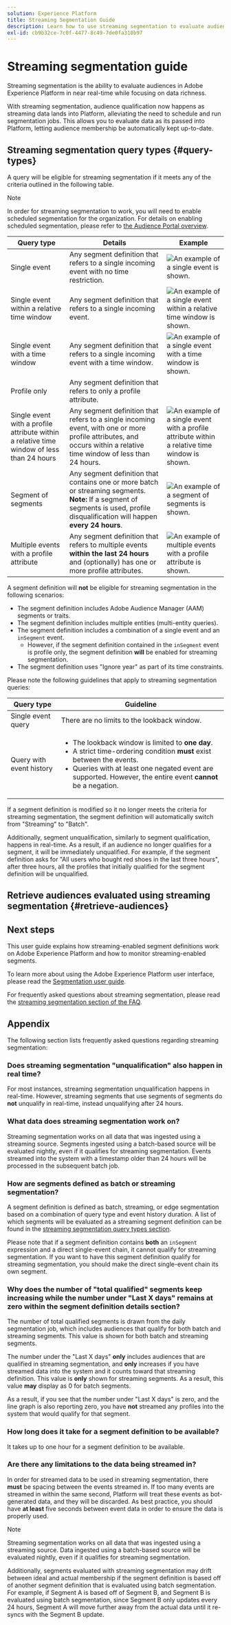 ```yaml
---
solution: Experience Platform
title: Streaming Segmentation Guide
description: Learn how to use streaming segmentation to evaluate audiences in near-real time while focusing on data richness.
exl-id: cb9b32ce-7c0f-4477-8c49-7de0fa310b97
---
```

# Streaming segmentation guide

Streaming segmentation is the ability to evaluate audiences in Adobe Experience Platform in near real-time while focusing on data richness.

With streaming segmentation, audience qualification now happens as streaming data lands into Platform, alleviating the need to schedule and run segmentation jobs. This allows you to evaluate data as its passed into Platform, letting audience membership be automatically kept up-to-date.

## Streaming segmentation query types {#query-types}

A query will be eligible for streaming segmentation if it meets any of the criteria outlined in the following table.

>[!NOTE]
>
>In order for streaming segmentation to work, you will need to enable scheduled segmentation for the organization. For details on enabling scheduled segmentation, please refer to [the Audience Portal overview](./audience-portal.md#scheduled-segmentation).

| Query type | Details | Example |
| ---------- | ------- | ------- |
| Single event | Any segment definition that refers to a single incoming event with no time restriction. | ![An example of a single event is shown.](../images/ui/streaming-segmentation/incoming-hit.png) |
| Single event within a relative time window | Any segment definition that refers to a single incoming event. | ![An example of a single event within a relative time window is shown.](../images/ui/streaming-segmentation/relative-hit-success.png) |
| Single event with a time window | Any segment definition that refers to a single incoming event with a time window. | ![An example of a single event with a time window is shown.](../images/ui/streaming-segmentation/historic-time-window.png) |
| Profile only | Any segment definition that refers to only a profile attribute. | |
| Single event with a profile attribute within a relative time window of less than 24 hours | Any segment definition that refers to a single incoming event, with one or more profile attributes, and occurs within a relative time window of less than 24 hours. | ![An example of a single event with a profile attribute within a relative time window is shown.](../images/ui/streaming-segmentation/profile-relative-success.png) |
| Segment of segments | Any segment definition that contains one or more batch or streaming segments. **Note:** If a segment of segments is used, profile disqualification will happen **every 24 hours**. | ![An example of a segment of segments is shown.](../images/ui/streaming-segmentation/two-batches.png) |
| Multiple events with a profile attribute | Any segment definition that refers to multiple events **within the last 24 hours** and (optionally) has one or more profile attributes. | ![An example of multiple events with a profile attribute is shown.](../images/ui/streaming-segmentation/event-history-success.png) |

A segment definition will **not** be eligible for streaming segmentation in the following scenarios:

- The segment definition includes Adobe Audience Manager (AAM) segments or traits.
- The segment definition includes multiple entities (multi-entity queries).
- The segment definition includes a combination of a single event and an `inSegment` event.
  - However, if the segment definition contained in the `inSegment` event is profile only, the segment definition **will** be enabled for streaming segmentation.
- The segment definition uses "Ignore year" as part of its time constraints.

Please note the following guidelines that apply to streaming segmentation queries:

| Query type | Guideline |
| ---------- | -------- |
| Single event query | There are no limits to the lookback window. |
| Query with event history | <ul><li>The lookback window is limited to **one day**.</li><li>A strict time-ordering condition **must** exist between the events.</li><li>Queries with at least one negated event are supported. However, the entire event **cannot** be a negation.</li></ul>|

If a segment definition is modified so it no longer meets the criteria for streaming segmentation, the segment definition will automatically switch from "Streaming" to "Batch".

Additionally, segment unqualification, similarly to segment qualification, happens in real-time. As a result, if an audience no longer qualifies for a segment, it will be immediately unqualified. For example, if the segment definition asks for "All users who bought red shoes in the last three hours", after three hours, all the profiles that initially qualified for the segment definition will be unqualified.

## Retrieve audiences evaluated using streaming segmentation {#retrieve-audiences}



## Next steps

This user guide explains how streaming-enabled segment definitions work on Adobe Experience Platform and how to monitor streaming-enabled segments. 

To learn more about using the Adobe Experience Platform user interface, please read the [Segmentation user guide](./overview.md).

For frequently asked questions about streaming segmentation, please read the [streaming segmentation section of the FAQ](../faq.md#streaming-segmentation).

## Appendix

The following section lists frequently asked questions regarding streaming segmentation:

### Does streaming segmentation "unqualification" also happen in real time?

For most instances, streaming segmentation unqualification happens in real-time. However, streaming segments that use segments of segments do **not** unqualify in real-time, instead unqualifying after 24 hours.

### What data does streaming segmentation work on?

Streaming segmentation works on all data that was ingested using a streaming source. Segments ingested using a batch-based source will be evaluated nightly, even if it qualifies for streaming segmentation. Events streamed into the system with a timestamp older than 24 hours will be processed in the subsequent batch job.

### How are segments defined as batch or streaming segmentation?

A segment definition is defined as batch, streaming, or edge segmentation based on a combination of query type and event history duration. A list of which segments will be evaluated as a streaming segment definition can be found in the [streaming segmentation query types section](#query-types).

Please note that if a segment definition contains **both** an `inSegment` expression and a direct single-event chain, it cannot qualify for streaming segmentation. If you want to have this segment definition qualify for streaming segmentation, you should make the direct single-event chain its own segment.

### Why does the number of "total qualified" segments keep increasing while the number under "Last X days" remains at zero within the segment definition details section?

The number of total qualified segments is drawn from the daily segmentation job, which includes audiences that qualify for both batch and streaming segments. This value is shown for both batch and streaming segments.

The number under the "Last X days" **only** includes audiences that are qualified in streaming segmentation, and **only** increases if you have streamed data into the system and it counts toward that streaming definition. This value is **only** shown for streaming segments. As a result, this value **may** display as 0 for batch segments.

As a result, if you see that the number under "Last X days" is zero, and the line graph is also reporting zero, you have **not** streamed any profiles into the system that would qualify for that segment.

### How long does it take for a segment definition to be available?

It takes up to one hour for a segment definition to be available.

### Are there any limitations to the data being streamed in?

In order for streamed data to be used in streaming segmentation, there **must** be spacing between the events streamed in. If too many events are streamed in within the same second, Platform will treat these events as bot-generated data, and they will be discarded. As best practice, you should have **at least** five seconds between event data in order to ensure the data is properly used.

>[!NOTE]
>
>Streaming segmentation works on all data that was ingested using a streaming source. Data ingested using a batch-based source will be evaluated nightly, even if it qualifies for streaming segmentation.
>
>Additionally, segments evaluated with streaming segmentation may drift between ideal and actual membership if the segment definition is based off of another segment definition that is evaluated using batch segmentation. For example, if Segment A is based off of Segment B, and Segment B is evaluated using batch segmentation, since Segment B only updates every 24 hours, Segment A will move further away from the actual data until it re-syncs with the Segment B update.
